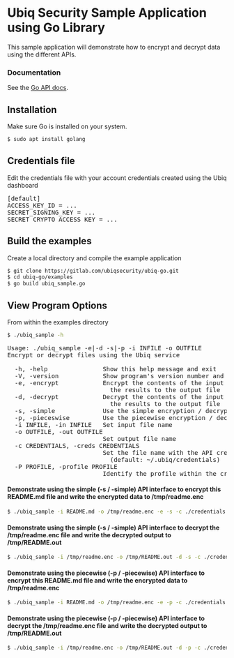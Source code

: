 # Ubiq Security Sample Application using Go Library

This sample application will demonstrate how to encrypt and decrypt data using the different APIs.

### Documentation

See the [Go API docs](https://dev.ubiqsecurity.com/docs/api).

## Installation

Make sure Go is installed on your system.

```sh
$ sudo apt install golang
```

## Credentials file

Edit the credentials file with your account credentials created using the Ubiq dashboard

<pre>
[default]
ACCESS_KEY_ID = ...  
SECRET_SIGNING_KEY = ...  
SECRET_CRYPTO_ACCESS_KEY = ...  
</pre>

## Build the examples

Create a local directory and compile the example application

```sh
$ git clone https://gitlab.com/ubiqsecurity/ubiq-go.git
$ cd ubiq-go/examples
$ go build ubiq_sample.go
```

## View Program Options

From within the examples directory

```sh
$ ./ubiq_sample -h
```
<pre>
Usage: ./ubiq_sample -e|-d -s|-p -i INFILE -o OUTFILE
Encrypt or decrypt files using the Ubiq service

  -h, -help               Show this help message and exit
  -V, -version            Show program's version number and exit
  -e, -encrypt            Encrypt the contents of the input file and write
                            the results to the output file
  -d, -decrypt            Decrypt the contents of the input file and write
                            the results to the output file
  -s, -simple             Use the simple encryption / decryption interfaces
  -p, -pieceswise         Use the piecewise encryption / decryption interfaces
  -i INFILE, -in INFILE   Set input file name
  -o OUTFILE, -out OUTFILE
                          Set output file name
  -c CREDENTIALS, -creds CREDENTIALS
                          Set the file name with the API credentials
                            (default: ~/.ubiq/credentials)
  -P PROFILE, -profile PROFILE
                          Identify the profile within the credentials file
</pre>

#### Demonstrate using the simple (-s / -simple) API interface to encrypt this README.md file and write the encrypted data to /tmp/readme.enc

```sh
$ ./ubiq_sample -i README.md -o /tmp/readme.enc -e -s -c ./credentials
```

#### Demonstrate using the simple (-s / -simple) API interface to decrypt the /tmp/readme.enc file and write the decrypted output to /tmp/README.out

```sh
$ ./ubiq_sample -i /tmp/readme.enc -o /tmp/README.out -d -s -c ./credentials
```

#### Demonstrate using the piecewise (-p / -piecewise) API interface to encrypt this README.md file and write the encrypted data to /tmp/readme.enc

```sh
$ ./ubiq_sample -i README.md -o /tmp/readme.enc -e -p -c ./credentials
```

#### Demonstrate using the piecewise (-p / -piecewise) API interface to decrypt the /tmp/readme.enc file and write the decrypted output to /tmp/README.out

```sh
$ ./ubiq_sample -i /tmp/readme.enc -o /tmp/README.out -d -p -c ./credentials
```
